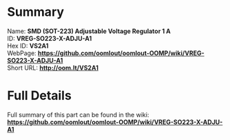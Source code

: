 
Summary
=================
  
Name: __SMD (SOT-223) Adjustable Voltage Regulator 1 A__    
ID: __VREG-SO223-X-ADJU-A1__   
Hex ID: __VS2A1__   
WebPage: __https://github.com/oomlout/oomlout-OOMP/wiki/VREG-SO223-X-ADJU-A1__   
Short URL: __http://oom.lt/VS2A1__   

Full Details
==========================
Full summary of this part can be found in the wiki:   
__https://github.com/oomlout/oomlout-OOMP/wiki/VREG-SO223-X-ADJU-A1__    

